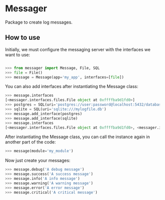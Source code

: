 # Messager
Package to create log messages.

## How to use
Initially, we must configure the messaging server with the interfaces we want to use:
```python

>>> from messager import Message, File, SQL
>>> file = File()
>>> message = Message(app='my_app', interfaces=[file])
```
You can also add interfaces after instantiating the Message class:
```python
>>> message.interfaces
[<messager.interfaces.files.File object at 0xffffba9d1fd0>]
>>> postgres = SQL(uri='postgres://user:password@localhost:5432/database')
>>> sqlite = SQL(uri='sqlite:///mylogfile.db')
>>> message.add_interface(postgres)
>>> message.add_interface(sqlite)
>>> message.interfaces
[<messager.interfaces.files.File object at 0xffffba9d1fd0>, <messager.interfaces.sql.SQL object at 0xffffbad7a7d0>, <messager.interfaces.sql.SQL object at 0xffffbad78ac9>]
```
After instantiating the Message class, you can call the instance again in another part of the code:
```python
>>> message(module='my_module')
```
Now just create your messages:
```python
>>> message.debug('A debug message')
>>> message.success('A success message')
>>> message.info('A info message')
>>> message.warning('A warning message')
>>> message.error('A error message')
>>> message.critical('A critical message')
```
